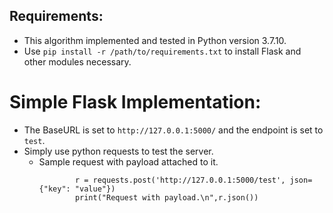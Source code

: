 ## Requirements:
- This algorithm implemented and tested in Python version 3.7.10.
- Use ```pip install -r /path/to/requirements.txt``` to install Flask and other modules necessary.

# Simple Flask Implementation:
- The BaseURL is set to ```http://127.0.0.1:5000/``` and the endpoint is set to ```test```.
- Simply use python requests to test the server.
    - Sample request with payload attached to it.
      ``` import requests
              r = requests.post('http://127.0.0.1:5000/test', json={"key": "value"})
              print("Request with payload.\n",r.json())
      ``` 

